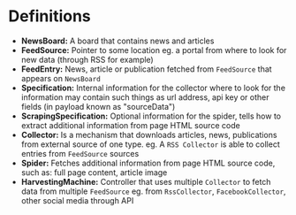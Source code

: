 Definitions
===========

- **NewsBoard:** A board that contains news and articles
- **FeedSource:** Pointer to some location eg. a portal from where to look for new data (through RSS for example)
- **FeedEntry:** News, article or publication fetched from `FeedSource` that appears on `NewsBoard`
- **Specification:** Internal information for the collector where to look for the information
                 may contain such things as url address, api key or other fields (in payload known as "sourceData")
- **ScrapingSpecification:** Optional information for the spider, tells how to extract additional information from page HTML source code
- **Collector:** Is a mechanism that downloads articles, news, publications from external source of one type.
             eg. A `RSS Collector` is able to collect entries from `FeedSource` sources
- **Spider:** Fetches additional information from page HTML source code, such as: full page content, article image
- **HarvestingMachine:** Controller that uses multiple `Collector` to fetch data from multiple `FeedSource`
                     eg. from `RssCollector`, `FacebookCollector`, other social media through API
